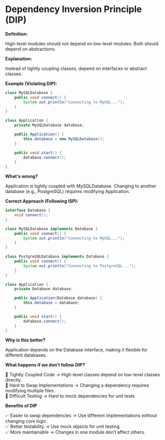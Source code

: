 # Dependency Inversion Principle (DIP)

**Definition:**

High-level modules should not depend on low-level modules. Both should depend on abstractions.

**Explanation:**

Instead of tightly coupling classes, depend on interfaces or abstract classes.

**Example (Violating DIP):**

```java
class MySQLDatabase {
    public void connect() {
        System.out.println("Connecting to MySQL...");
    }
}

class Application {
    private MySQLDatabase database;

    public Application() {
        this.database = new MySQLDatabase();
    }

    public void start() {
        database.connect();
    }
}
```
**What's wrong?**

Application is tightly coupled with MySQLDatabase. Changing to another database (e.g., PostgreSQL) requires modifying Application.

**Correct Approach (Following ISP):**


```java
interface Database {
    void connect();
}

class MySQLDatabase implements Database {
    public void connect() {
        System.out.println("Connecting to MySQL...");
    }
}

class PostgreSQLDatabase implements Database {
    public void connect() {
        System.out.println("Connecting to PostgreSQL...");
    }
}

class Application {
    private Database database;

    public Application(Database database) {
        this.database = database;
    }

    public void start() {
        database.connect();
    }
}
```

**Why is this better?**

Application depends on the Database interface, making it flexible for different databases.


**What happens if we don’t follow DIP?**

🔴 Tightly Coupled Code → High-level classes depend on low-level classes directly.  
🔴 Hard to Swap Implementations → Changing a dependency requires modifying multiple files.  
🔴 Difficult Testing → Hard to mock dependencies for unit tests.  

**Benefits of DIP**

✅ Easier to swap dependencies → Use different implementations without changing core logic.  
✅ Better testability → Use mock objects for unit testing.  
✅ More maintainable → Changes in one module don’t affect others.  


